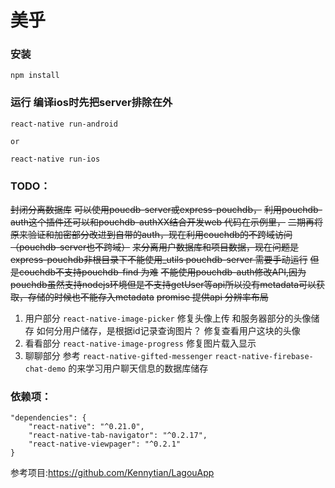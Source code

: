# 美乎
### 安装
```
npm install
```
### 运行 编译ios时先把server排除在外
```
react-native run-android

or

react-native run-ios
```

### TODO：
~~封闭分离数据库~~
~~可以使用poucdb-server或express-pouchdb，~~
~~利用pouchdb-auth这个插件还可以和pouchdb-authXX结合开发web 代码在示例里，~~
~~二期再将原来验证和加密部分改进到自带的auth，现在利用couchdb的不跨域访问（pouchdb-server也不跨域）~~
~~来分离用户数据库和项目数据，现在问题是express-pouchdb非根目录下不能使用_utils pouchdb-server 需要手动运行~~
~~但是couchdb不支持pouchdb-find 为难~~
~~不能使用pouchdb-auth修改API,因为pouchdb虽然支持nodejs环境但是不支持getUser等api所以没有metadata可以获取，存储的时候也不能存入metadata~~
~~promise 提供api 分辨率布局~~
1. 用户部分 `react-native-image-picker` 修复头像上传 和服务器部分的头像储存 如何分用户储存，是根据id记录查询图片？ 修复查看用户这块的头像 
2. 看看部分 `react-native-image-progress` 修复图片载入显示
3. 聊聊部分 参考 `react-native-gifted-messenger` `react-native-firebase-chat-demo` 的来学习用户聊天信息的数据库储存



### 依赖项：
```
"dependencies": {
    "react-native": "^0.21.0",
    "react-native-tab-navigator": "^0.2.17",
    "react-native-viewpager": "^0.2.1"
}
```

参考项目:https://github.com/Kennytian/LagouApp